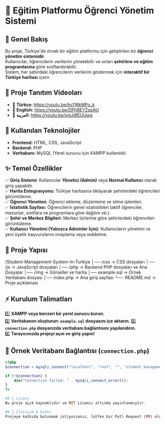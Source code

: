 # 📌 Eğitim Platformu Öğrenci Yönetim Sistemi

## 📖 Genel Bakış
Bu proje, Türkiye'de örnek bir eğitim platformu için geliştirilen bir **öğrenci yönetim sistemidir**.  
Kullanıcılar, öğrencilerin verilerini yönetebilir ve onları **şehirlere ve eğitim programlarına** göre sınıflandırabilir.  
Sistem, her şehirdeki öğrencilerin verilerini göstermek için **interaktif bir Türkiye haritası** içerir.  

## 🎥 Proje Tanıtım Videoları
- 📌 **Türkçe:** https://youtu.be/hc116kMPo_k
- 📌 **English:** https://youtu.be/DPhREYZqzAU
- 📌 **العربية:** https://youtu.be/xnjJdfEUUwg 

## 🔧 Kullanılan Teknolojiler
- **Frontend:** HTML, CSS, JavaScript  
- **Backend:** PHP  
- **Veritabanı:** MySQL (Yerel sunucu için XAMPP kullanıldı)  

## ✨ Temel Özellikler
✅ **Giriş Sistemi:** Kullanıcılar **Yönetici (Admin)** veya **Normal Kullanıcı** olarak giriş yapabilir.  
✅ **Harita Entegrasyonu:** Türkiye haritasına tıklayarak şehirlerdeki öğrencileri görüntüleme.  
✅ **Öğrenci Yönetimi:** Öğrenci ekleme, düzenleme ve silme işlemleri.  
✅ **İstatistik Sayfası:** Öğrencilerin genel istatistikleri (aktif öğrenciler, mezunlar, sınıflara ve programlara göre dağılım vb.).  
✅ **Şehir ve Merkez Bilgileri:** Merkez türlerine göre şehirlerdeki öğrencileri görüntüleme.  
✅ **Kullanıcı Yönetimi (Yalnızca Adminler İçin):** Kullanıcıların yönetimi ve yeni üyelik başvurularını onaylama veya reddetme.  

## 📁 Proje Yapısı
/Student-Management-System-In-Turkiye 
│── /css → CSS dosyaları
│── /js → JavaScript dosyaları
│── /php → Backend PHP dosyaları ve Ana Dosyalar
│── /img → Görseller ve harita
│── example.sql → Örnek Veritabanı dosyası
│── index.php → Ana giriş sayfası
└── README.md → Proje açıklaması

## ⚡ Kurulum Talimatları
1️⃣ **XAMPP veya benzeri bir yerel sunucu kurun.**  
2️⃣ **Veritabanını oluşturun: `example.sql` dosyasını içe aktarın.** 
3️⃣ **`connection.php` dosyanızda veritabanı bağlantısını yapılandırın.**  
4️⃣ **Tarayıcınızda projeyi açın ve giriş yapın!**  

## 📌 Örnek Veritabanı Bağlantısı (`connection.php`)
```php
<?php
$connection = mysqli_connect("localhost", "root", "", "student_management");

if (!$connection) {
    die("Connection failed: " . mysqli_connect_error());
}
?>

## 📜 Lisans
Bu proje açık kaynaklıdır ve MIT Lisansı altında yayınlanmıştır.

## 📩 İletişim & Katkı
Projeye katkıda bulunmak istiyorsanız, lütfen bir Pull Request (PR) oluşturun veya bana ulaşın. 🎯
